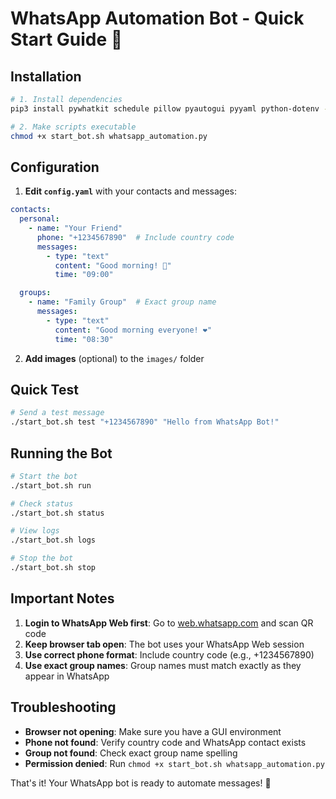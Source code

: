 # WhatsApp Automation Bot - Quick Start Guide 🚀

## Installation

```bash
# 1. Install dependencies
pip3 install pywhatkit schedule pillow pyautogui pyyaml python-dotenv --break-system-packages

# 2. Make scripts executable
chmod +x start_bot.sh whatsapp_automation.py
```

## Configuration

1. **Edit `config.yaml`** with your contacts and messages:

```yaml
contacts:
  personal:
    - name: "Your Friend"
      phone: "+1234567890"  # Include country code
      messages:
        - type: "text"
          content: "Good morning! 🌅"
          time: "09:00"

  groups:
    - name: "Family Group"  # Exact group name
      messages:
        - type: "text"
          content: "Good morning everyone! ❤️"
          time: "08:30"
```

2. **Add images** (optional) to the `images/` folder

## Quick Test

```bash
# Send a test message
./start_bot.sh test "+1234567890" "Hello from WhatsApp Bot!"
```

## Running the Bot

```bash
# Start the bot
./start_bot.sh run

# Check status
./start_bot.sh status

# View logs
./start_bot.sh logs

# Stop the bot
./start_bot.sh stop
```

## Important Notes

1. **Login to WhatsApp Web first**: Go to [web.whatsapp.com](https://web.whatsapp.com) and scan QR code
2. **Keep browser tab open**: The bot uses your WhatsApp Web session
3. **Use correct phone format**: Include country code (e.g., +1234567890)
4. **Use exact group names**: Group names must match exactly as they appear in WhatsApp

## Troubleshooting

- **Browser not opening**: Make sure you have a GUI environment
- **Phone not found**: Verify country code and WhatsApp contact exists
- **Group not found**: Check exact group name spelling
- **Permission denied**: Run `chmod +x start_bot.sh whatsapp_automation.py`

That's it! Your WhatsApp bot is ready to automate messages! 🎉